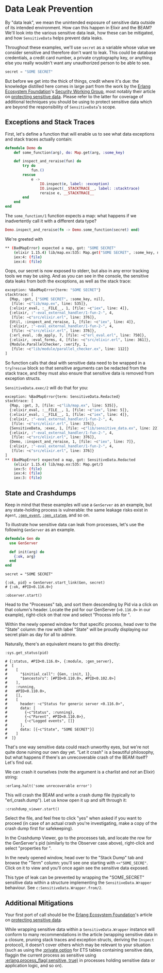 # Data Leak Prevention

By "data leak", we mean the unintended exposure of sensitive data outside of
its intended environment. How can this happen in Elixir and the BEAM? We'll
look into the various sensitive data leak, how these can be mitigated, and
how `SensitiveData` helps prevent data leaks.

Throughout these examples, we'll use `secret` as a variable whose value we
consider sensitive and therefore don't want to leak. This could be
database credentials, a credit card number, a private cryptography key,
or anything else you really wouldn't want any unauthorized person to be
able to see.

```elixir
secret = "SOME SECRET"
```

But before we get into the thick of things, credit where it's due: the
knowledge distilled here comes in large
part from the work by the [Erlang Ecosystem Foundation](https://erlef.org/)'s
[Security Working Group](https://erlef.org/wg/security), most notably their
article on
[protecting sensitive data](https://erlef.github.io/security-wg/secure_coding_and_deployment_hardening/sensitive_data.html).
Please refer to the latter for coverage of additional techniques you should be
using to protect sensitive data which are beyond the responsibility
of `SensitiveData`'s scope.

## Exceptions and Stack Traces

First, let's define a function that will enable us to see what data
exceptions and stack traces actually contain:

```elixir
defmodule Demo do
    def some_function(arg), do: Map.get(arg, :some_key)

    def inspect_and_reraise(fun) do
        try do
            fun.()
        rescue
            e ->
                IO.inspect(e, label: :exception)
                IO.inspect(__STACKTRACE__, label: :stacktrace)
                reraise e, __STACKTRACE__
        end
    end
end
```

The `some_function/1` function expects a map: what happens if we
inadvertently call it with a different data type?

```elixir
Demo.inspect_and_reraise(fn -> Demo.some_function(secret) end)
```

We're greeted with

```sh
** (BadMapError) expected a map, got: "SOME SECRET"
    (elixir 1.15.4) lib/map.ex:535: Map.get("SOME SECRET", :some_key, nil)
    iex:4: (file)
    iex:4: (file)
```

Oops, our secret is now exposed to stderr, but also in any error tracking tools
we may be using. And as you can see in the console, the sensitive data leaks
from both the exceptions, as well as the stack trace:

```sh
exception: %BadMapError{term: "SOME SECRET"}
stacktrace: [
  {Map, :get, ["SOME SECRET", :some_key, nil],
   [file: ~c"lib/map.ex", line: 535]},
  {:elixir_eval, :__FILE__, 1, [file: ~c"iex", line: 4]},
  {:elixir, :"-eval_external_handler/1-fun-2-", 4,
   [file: ~c"src/elixir.erl", line: 376]},
  {Util, :inspect_and_reraise, 1, [file: ~c"iex", line: 4]},
  {:elixir, :"-eval_external_handler/1-fun-2-", 4,
   [file: ~c"src/elixir.erl", line: 376]},
  {:erl_eval, :do_apply, 7, [file: ~c"erl_eval.erl", line: 750]},
  {:elixir, :eval_forms, 4, [file: ~c"src/elixir.erl", line: 361]},
  {Module.ParallelChecker, :verify, 1,
   [file: ~c"lib/module/parallel_checker.ex", line: 112]}
]
```

So function calls that deal with sensitive data need to be wrapped in a
`try`/`rescue` block so that sensitive arguments can be redacted from the
stack trace, and they must also ensure that sensitive data is removed
from exception structs.

`SensitiveData.exec/2` will do that for you:

```sh
exception: %BadMapError{term: SensitiveData.Redacted}
stacktrace: [
  {Map, :get, 3, [file: ~c"lib/map.ex", line: 535]},
  {:elixir_eval, :__FILE__, 1, [file: ~c"iex", line: 5]},
  {:elixir_eval, :__FILE__, 1, [file: ~c"iex", line: 4]},
  {:elixir, :"-eval_external_handler/1-fun-2-", 4,
   [file: ~c"src/elixir.erl", line: 376]},
  {SensitiveData, :exec, 1, [file: ~c"lib/sensitive_data.ex", line: 22]},
  {:elixir, :"-eval_external_handler/1-fun-2-", 4,
   [file: ~c"src/elixir.erl", line: 376]},
  {Demo, :inspect_and_reraise, 1, [file: ~c"iex", line: 7]},
  {:elixir, :"-eval_external_handler/1-fun-2-", 4,
   [file: ~c"src/elixir.erl", line: 376]}
]
** (BadMapError) expected a map, got: SensitiveData.Redacted
    (elixir 1.15.4) lib/map.ex:535: Map.get/3
    iex:5: (file)
    iex:4: (file)
    iex:3: (file)
```

## State and Crashdumps

Keep in mind that these examples will use a `GenServer` as an example, but any
state-holding process is vulnerable: the same leakage risks exist in `Agent`,
[`:gen_event`](https://www.erlang.org/doc/man/gen_event),
[`:gen_statem`](https://www.erlang.org/doc/man/gen_statem), and so on.

To illustrate how sensitive data can leak from processes, let's use the
following `GenServer` as an example.

```elixir
defmodule Gen do
  use GenServer

  def init(arg) do
    {:ok, arg}
  end
end
```

```
secret = "SOME SECRET"

{:ok, pid} = GenServer.start_link(Gen, secret)
# {:ok, #PID<0.116.0>}

:observer.start()
```

Head to the "Processes" tab, and sort them descending by Pid via a click on that
column's header. Locate the pid for our GenServer (`<0.116.0>` in our example),
right-click on that row and select "Process info for <your pid>".

Within the newly opened window for that specific process, head over to the
"State" column: the row with label "State" will be proudly displaying our
secret plain as day for all to admire.

Naturally, there's an equivalent means to get this directly:

```
:sys.get_status(pid)

# {:status, #PID<0.116.0>, {:module, :gen_server},
#  [
#    [
#      "$initial_call": {Gen, :init, 1},
#      "$ancestors": [#PID<0.110.0>, #PID<0.102.0>]
#    ],
#    :running,
#    #PID<0.110.0>,
#    [],
#    [
#      header: ~c"Status for generic server <0.116.0>",
#      data: [
#        {~c"Status", :running},
#        {~c"Parent", #PID<0.110.0>},
#        {~c"Logged events", []}
#      ],
#      data: [{~c"State", "SOME SECRET"}]
#    ]
#  ]}
```

That's one way sensitive data could reach unworthy eyes, but we're not quite
done ruining our own day yet. "Let it crash" is a beautiful philosophy, but
what happens if there's an unrecoverable crash of the BEAM itself? Let's
find out.

We can crash it ourselves (note the argument is a charlist and *not* an Elixir)
string:

```
:erlang.halt('some unrecoverable error')
```

This will crash the BEAM and write a crash dump file (typically to
"erl_crash.dump"). Let us know open it up and sift through it:

```
:crashdump_viewer.start()
```

Select the file, and feel free to click "yes" when asked if you want to proceed
(in case of an actual crash you're investigating, make a copy of the crash
dump first for safekeeping).

In the Crashdump Viewer, go to the processes tab, and locate the row for the
GenServer's pid (similarly to the Observer case above), right-click and select
"properties for <pid>".

In the newly opened window, head over to the "Stack Dump" tab and browse the
"Term" column: you'll see one starting with `<<"SOME_SECRE"`. Click on it to
view and you'll once again see the sensitive data exposed.

This type of leak can be prevented by wrapping the "SOME_SECRET" sensitive data
within a structure implementing the `SensitiveData.Wrapper` behaviour. See
`c:SensitiveData.Wrapper.from/2`.

[//]: # (This is used in an HTML anchor: if updated, update links with)
[//]: # (#additional-mitigations in the URL)

## Additional Mitigations

Your first port of call should be the [Erlang Ecosystem Foundation](https://erlef.org/)'s
article on
[protecting sensitive data](https://erlef.github.io/security-wg/secure_coding_and_deployment_hardening/sensitive_data.html).

While wrapping sensitive data within a `SensitiveData.Wrapper` instance will
conform to many recommendations in the article (wrapping sensitive data in
a closure, pruning stack traces and exception structs, deriving the
`Inspect` protocol), it doesn't cover others which may be relevant to your
situation (such as using the [:private option](https://erlang.org/doc/man/ets.html#new-2)
for ETS tables containing sensitive data, flaggin the current process as
sensitive using [:erlang.process_flag(:sensitive, true)](https://erlang.org/doc/man/erlang.html#process_flag-2)
in processes holding sensitive data or application logic, and so on).


